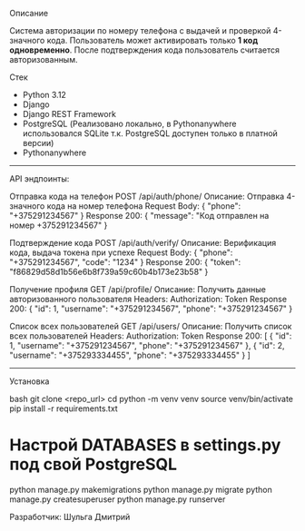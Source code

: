 Описание

Система авторизации по номеру телефона с выдачей и проверкой 4-значного кода. Пользователь может активировать только **1 код одновременно**. После подтверждения кода пользователь считается авторизованным.

Стек

- Python 3.12
- Django
- Django REST Framework
- PostgreSQL (Реализовано локально, в Pythonanywhere использовался SQLite т.к. PostgreSQL доступен только в платной версии)
- Pythonanywhere

---

API эндпоинты:

Отправка кода на телефон
POST /api/auth/phone/
Описание: Отправка 4-значного кода на номер телефона
Request Body:
{
  "phone": "+375291234567"
}
Response 200:
{
  "message": "Код отправлен на номер +375291234567"
}

Подтверждение кода
POST /api/auth/verify/
Описание: Верификация кода, выдача токена при успехе
Request Body:
{
  "phone": "+375291234567",
  "code": "1234"
}
Response 200:
{
  "token": "f86829d58d1b56e6b8f739a59c60b4b173e23b58"
}

Получение профиля
GET /api/profile/
Описание: Получить данные авторизованного пользователя
Headers:
Authorization: Token <token>
Response 200:
{
  "id": 1,
  "username": "+375291234567",
  "phone": "+375291234567"
}

Список всех пользователей
GET /api/users/
Описание: Получить список всех пользователей
Headers:
Authorization: Token <token>
Response 200:
[
  {
    "id": 1,
    "username": "+375291234567",
    "phone": "+375291234567"
  },
  {
    "id": 2,
    "username": "+375293334455",
    "phone": "+375293334455"
  }
]

---

Установка

bash
git clone <repo_url>
cd <project>
python -m venv venv
source venv/bin/activate
pip install -r requirements.txt

# Настрой DATABASES в settings.py под свой PostgreSQL

python manage.py makemigrations
python manage.py migrate
python manage.py createsuperuser
python manage.py runserver

Разработчик: Шульга Дмитрий
